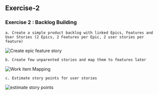## Exercise-2

### Exercise 2 : Backlog Building

    a. Create a simple product backlog with linked Epics, Features and User Stories (2 Epics, 2 Features per Epic, 2 user stories per feature)



![Create epic feature story](images/create-epic-feature-story.GIF)

    b. Create few unparented stories and map them to features later

![Work item Mapping](images/epic-feature-story-mapping.gif)


    c. Estimate story points for user stories

![estimate story points](images/estimate-story-points.gif)

